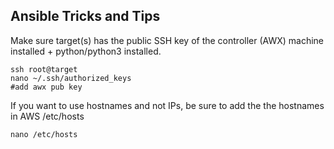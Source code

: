 ## Ansible Tricks and Tips

Make sure target(s) has the public SSH key of the controller (AWX) machine installed + python/python3 installed.

```
ssh root@target
nano ~/.ssh/authorized_keys
#add awx pub key
```

If you want to use hostnames and not IPs, be sure to add the the hostnames in AWS /etc/hosts


```
nano /etc/hosts

```
